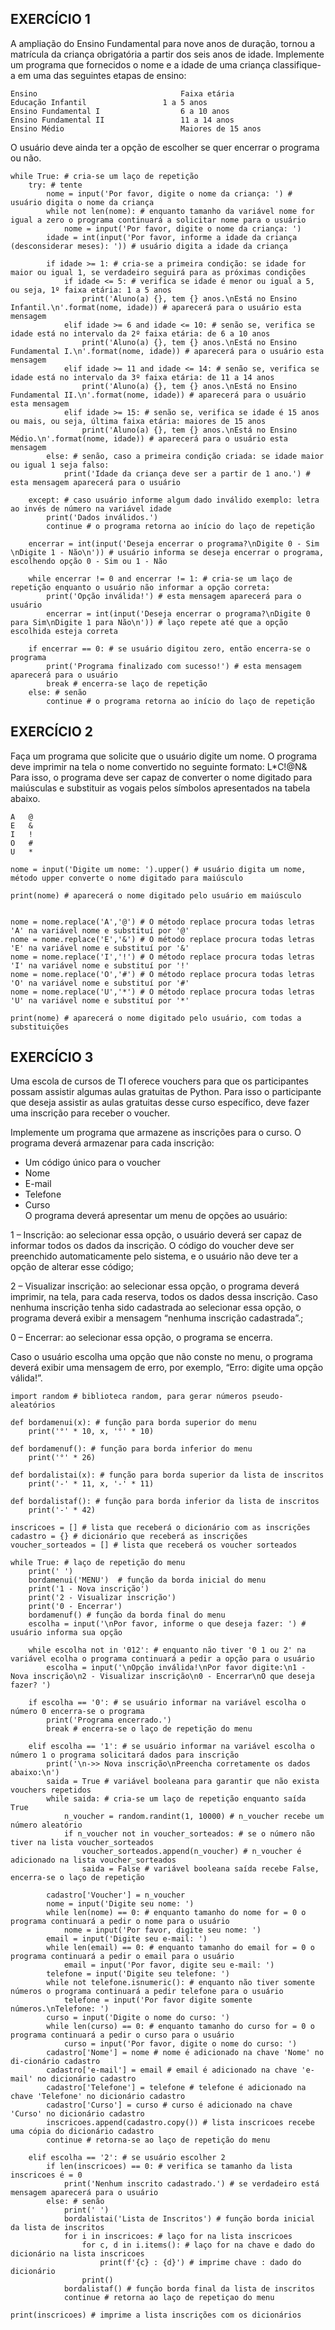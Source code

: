 ## EXERCÍCIO 1                   
A ampliação do Ensino Fundamental para nove anos de duração, tornou a matrícula da criança obrigatória a partir dos seis anos de idade. Implemente um programa que fornecidos o nome e a idade de uma criança classifique-a em uma das seguintes etapas de ensino:  
 
    Ensino 	                              Faixa etária 
    Educação Infantil	              1 a 5 anos
 	Ensino Fundamental I                  6 a 10 anos
 	Ensino Fundamental II                 11 a 14 anos
  	Ensino Médio                          Maiores de 15 anos
 	 
 
O usuário deve ainda ter a opção de escolher se quer encerrar o programa ou não. 
```
while True: # cria-se um laço de repetição
    try: # tente
        nome = input('Por favor, digite o nome da criança: ') # usuário digita o nome da criança
        while not len(nome): # enquanto tamanho da variável nome for igual a zero o programa continuará a solicitar nome para o usuário
            nome = input('Por favor, digite o nome da criança: ')
        idade = int(input('Por favor, informe a idade da criança (desconsiderar meses): ')) # usuário digita a idade da criança

        if idade >= 1: # cria-se a primeira condição: se idade for maior ou igual 1, se verdadeiro seguirá para as próximas condições
            if idade <= 5: # verifica se idade é menor ou igual a 5, ou seja, 1º faixa etária: 1 a 5 anos
                print('Aluno(a) {}, tem {} anos.\nEstá no Ensino Infantil.\n'.format(nome, idade)) # aparecerá para o usuário esta mensagem
            elif idade >= 6 and idade <= 10: # senão se, verifica se idade está no intervalo da 2º faixa etária: de 6 a 10 anos
                print('Aluno(a) {}, tem {} anos.\nEstá no Ensino Fundamental I.\n'.format(nome, idade)) # aparecerá para o usuário esta mensagem
            elif idade >= 11 and idade <= 14: # senão se, verifica se idade está no intervalo da 3º faixa etária: de 11 a 14 anos
                print('Aluno(a) {}, tem {} anos.\nEstá no Ensino Fundamental II.\n'.format(nome, idade)) # aparecerá para o usuário esta mensagem
            elif idade >= 15: # senão se, verifica se idade é 15 anos ou mais, ou seja, última faixa etária: maiores de 15 anos
                print('Aluno(a) {}, tem {} anos.\nEstá no Ensino Médio.\n'.format(nome, idade)) # aparecerá para o usuário esta mensagem
        else: # senão, caso a primeira condição criada: se idade maior ou igual 1 seja falso:
            print('Idade da criança deve ser a partir de 1 ano.') # esta mensagem aparecerá para o usuário

    except: # caso usuário informe algum dado inválido exemplo: letra ao invés de número na variável idade
        print('Dados inválidos.')
        continue # o programa retorna ao início do laço de repetição

    encerrar = int(input('Deseja encerrar o programa?\nDigite 0 - Sim \nDigite 1 - Não\n')) # usuário informa se deseja encerrar o programa, escolhendo opção 0 - Sim ou 1 - Não

    while encerrar != 0 and encerrar != 1: # cria-se um laço de repetição enquanto o usuário não informar a opção correta:
        print('Opção inválida!') # esta mensagem aparecerá para o usuário
        encerrar = int(input('Deseja encerrar o programa?\nDigite 0 para Sim\nDigite 1 para Não\n')) # laço repete até que a opção escolhida esteja correta

    if encerrar == 0: # se usuário digitou zero, então encerra-se o programa
        print('Programa finalizado com sucesso!') # esta mensagem aparecerá para o usuário
        break # encerra-se laço de repetição
    else: # senão
        continue # o programa retorna ao início do laço de repetição
```
## EXERCÍCIO 2                          
Faça um programa que solicite que o usuário digite um nome. O programa deve imprimir na tela o nome convertido no seguinte formato: 
L*C!@N&  
Para isso, o programa deve ser capaz de converter o nome digitado para maiúsculas e substituir as vogais pelos símbolos apresentados na tabela abaixo.

    A   @ 
    E   &
    I   !
    O   #
    U   *
```
nome = input('Digite um nome: ').upper() # usuário digita um nome, método upper converte o nome digitado para maiúsculo

print(nome) # aparecerá o nome digitado pelo usuário em maiúsculo


nome = nome.replace('A','@') # O método replace procura todas letras 'A' na variável nome e substituí por '@'
nome = nome.replace('E','&') # O método replace procura todas letras 'E' na variável nome e substituí por '&'
nome = nome.replace('I','!') # O método replace procura todas letras 'I' na variável nome e substituí por '!'
nome = nome.replace('O','#') # O método replace procura todas letras 'O' na variável nome e substituí por '#'
nome = nome.replace('U','*') # O método replace procura todas letras 'U' na variável nome e substituí por '*'

print(nome) # aparecerá o nome digitado pelo usuário, com todas a substituições

```
## EXERCÍCIO 3
Uma escola de cursos de TI oferece vouchers para que os participantes possam assistir algumas aulas gratuitas de Python. Para isso o participante que deseja assistir as aulas gratuitas desse curso específico, deve fazer uma inscrição para receber o voucher.

Implemente um programa que armazene as inscrições para o curso. O programa deverá armazenar para cada inscrição: 
- Um código único para o voucher 
- Nome 
- E-mail 
- Telefone 
- Curso  
O programa deverá apresentar um menu de opções ao usuário:

1 – Inscrição:  ao selecionar essa opção, o usuário deverá ser capaz de informar todos os dados da inscrição.   O código do voucher deve ser preenchido automaticamente pelo sistema, e o usuário não deve ter a opção de alterar esse código; 

2 – Visualizar inscrição: ao selecionar essa opção, o programa deverá imprimir, na tela, para cada reserva, todos os dados dessa inscrição.  Caso nenhuma inscrição tenha sido cadastrada ao selecionar essa opção, o programa deverá exibir a mensagem “nenhuma inscrição cadastrada”.; 

0 – Encerrar: ao selecionar essa opção, o programa se encerra. 

Caso o usuário escolha uma opção que não conste no menu, o programa deverá exibir uma mensagem de erro, por exemplo, “Erro: digite uma opção válida!”. 

```
import random # biblioteca random, para gerar números pseudo-aleatórios

def bordamenui(x): # função para borda superior do menu
    print('°' * 10, x, '°' * 10)

def bordamenuf(): # função para borda inferior do menu
    print('°' * 26)

def bordalistai(x): # função para borda superior da lista de inscritos
    print('-' * 11, x, '-' * 11)

def bordalistaf(): # função para borda inferior da lista de inscritos
    print('-' * 42)

inscricoes = [] # lista que receberá o dicionário com as inscrições
cadastro = {} # dicionário que receberá as inscrições
voucher_sorteados = [] # lista que receberá os voucher sorteados

while True: # laço de repetição do menu
    print(' ')
    bordamenui('MENU')  # função da borda inicial do menu
    print('1 - Nova inscrição')
    print('2 - Visualizar inscrição')
    print('0 - Encerrar')
    bordamenuf() # função da borda final do menu
    escolha = input('\nPor favor, informe o que deseja fazer: ') # usuário informa sua opção

    while escolha not in '012': # enquanto não tiver '0 1 ou 2' na variável ecolha o programa continuará a pedir a opção para o usuário
        escolha = input('\nOpção inválida!\nPor favor digite:\n1 - Nova inscrição\n2 - Visualizar inscrição\n0 - Encerrar\nO que deseja fazer? ')

    if escolha == '0': # se usuário informar na variável escolha o número 0 encerra-se o programa
        print('Programa encerrado.')
        break # encerra-se o laço de repetição do menu

    elif escolha == '1': # se usuário informar na variável escolha o número 1 o programa solicitará dados para inscrição
        print('\n->> Nova inscrição\nPreencha corretamente os dados abaixo:\n')
        saida = True # variável booleana para garantir que não exista vouchers repetidos
        while saida: # cria-se um laço de repetição enquanto saída True
            n_voucher = random.randint(1, 10000) # n_voucher recebe um número aleatório
            if n_voucher not in voucher_sorteados: # se o número não tiver na lista voucher_sorteados
                voucher_sorteados.append(n_voucher) # n_voucher é adicionado na lista voucher_sorteados
                saida = False # variável booleana saída recebe False, encerra-se o laço de repetição

        cadastro['Voucher'] = n_voucher
        nome = input('Digite seu nome: ')
        while len(nome) == 0: # enquanto tamanho do nome for = 0 o programa continuará a pedir o nome para o usuário
            nome = input('Por favor, digite seu nome: ')
        email = input('Digite seu e-mail: ')
        while len(email) == 0: # enquanto tamanho do email for = 0 o programa continuará a pedir o email para o usuário
            email = input('Por favor, digite seu e-mail: ')
        telefone = input('Digite seu telefone: ')
        while not telefone.isnumeric(): # enquanto não tiver somente números o programa continuará a pedir telefone para o usuário
            telefone = input('Por favor digite somente números.\nTelefone: ')
        curso = input('Digite o nome do curso: ')
        while len(curso) == 0: # enquanto tamanho do curso for = 0 o programa continuará a pedir o curso para o usuário
            curso = input('Por favor, digite o nome do curso: ')
        cadastro['Nome'] = nome # nome é adicionado na chave 'Nome' no di-cionário cadastro
        cadastro['e-mail'] = email # email é adicionado na chave 'e-mail' no dicionário cadastro
        cadastro['Telefone'] = telefone # telefone é adicionado na chave 'Telefone' no dicionário cadastro
        cadastro['Curso'] = curso # curso é adicionado na chave 'Curso' no dicionário cadastro
        inscricoes.append(cadastro.copy()) # lista inscricoes recebe uma cópia do dicionário cadastro
        continue # retorna-se ao laço de repetição do menu

    elif escolha == '2': # se usuário escolher 2
        if len(inscricoes) == 0: # verifica se tamanho da lista inscricoes é = 0
            print('Nenhum inscrito cadastrado.') # se verdadeiro está mensagem aparecerá para o usuário
        else: # senão
            print(' ')
            bordalistai('Lista de Inscritos') # função borda inicial da lista de inscritos
            for i in inscricoes: # laço for na lista inscricoes
                for c, d in i.items(): # laço for na chave e dado do dicionário na lista inscricoes
                    print(f'{c} : {d}') # imprime chave : dado do dicionário
                print()
            bordalistaf() # função borda final da lista de inscritos
            continue # retorna ao laço de repetiçao do menu

print(inscricoes) # imprime a lista inscrições com os dicionários

```


  

